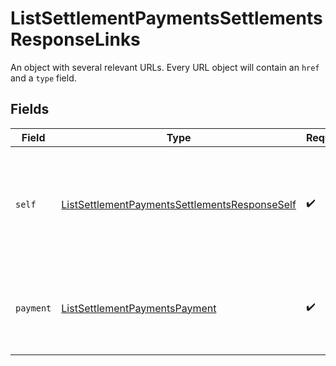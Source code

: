 # ListSettlementPaymentsSettlementsResponseLinks

An object with several relevant URLs. Every URL object will contain an `href` and a `type` field.


## Fields

| Field                                                                                                                     | Type                                                                                                                      | Required                                                                                                                  | Description                                                                                                               |
| ------------------------------------------------------------------------------------------------------------------------- | ------------------------------------------------------------------------------------------------------------------------- | ------------------------------------------------------------------------------------------------------------------------- | ------------------------------------------------------------------------------------------------------------------------- |
| `self`                                                                                                                    | [ListSettlementPaymentsSettlementsResponseSelf](../../models/operations/ListSettlementPaymentsSettlementsResponseSelf.md) | :heavy_check_mark:                                                                                                        | In v2 endpoints, URLs are commonly represented as objects with an `href` and `type` field.                                |
| `payment`                                                                                                                 | [ListSettlementPaymentsPayment](../../models/operations/ListSettlementPaymentsPayment.md)                                 | :heavy_check_mark:                                                                                                        | The API resource URL of the [payment](get-payment) that belong to this route.                                             |